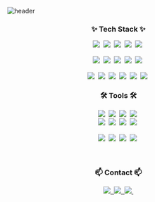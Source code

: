 ![header](https://capsule-render.vercel.app/api?type=waving&color=0:FDC99A,50:DAAAE1,100:8FD4DC&height=300&section=header&text=Seozzy's%20Github&fontSize=80&fontColor=FFFFFF)


<h3 align="center">✨ Tech Stack ✨</h3>
<div align="center">
  <img src="https://img.shields.io/badge/spring-F3F3F3.svg?style=for-the-badge&logo=spring&logoColor=6DB33F" />&nbsp
  <img src="https://img.shields.io/badge/springboot-F3F3F3.svg?style=for-the-badge&logo=springboot&logoColor=#6DB33F" />&nbsp
  <img src="https://img.shields.io/badge/python-3776AB.svg?style=for-the-badge&logo=python&logoColor=white" />&nbsp
  <img src="https://img.shields.io/badge/c++-00599C.svg?style=for-the-badge&logo=cplusplus&logoColor=white" />&nbsp
  <img src="https://img.shields.io/badge/React-FF4154?style=for-the-badge&logo=react%20query&logoColor=white" />&nbsp
</div>
<br>
<div align="center">
  <img src="https://img.shields.io/badge/javascript-F7DF1E.svg?style=for-the-badge&logo=javascript&logoColor=black" />&nbsp
  <img src="https://img.shields.io/badge/json-000000.svg?style=for-the-badge&logo=json&logoColor=white" />&nbsp
  <img src="https://img.shields.io/badge/html5-E34F26.svg?style=for-the-badge&logo=html5&logoColor=white" />&nbsp
  <img src="https://img.shields.io/badge/css3-1572B6.svg?style=for-the-badge&logo=css3&logoColor=white" />&nbsp
  <img src="https://img.shields.io/badge/android-34A853.svg?style=for-the-badge&logo=android&logoColor=white" />&nbsp
</div>
<br>
<div align="center">
  <img src="https://img.shields.io/badge/kubernetes-326CE5.svg?style=for-the-badge&logo=kubernetes&logoColor=white" />&nbsp
  <img src="https://img.shields.io/badge/pandas-150458.svg?style=for-the-badge&logo=pandas&logoColor=white" />&nbsp
  <img src="https://img.shields.io/badge/amazon%20s3-569A31.svg?style=for-the-badge&logo=amazon%20s3&logoColor=white" />&nbsp
  <img src="https://img.shields.io/badge/amazon%20ecs-FF9900.svg?style=for-the-badge&logo=amazon%20ecs&logoColor=white" />&nbsp
  <img src="https://img.shields.io/badge/oracle-F80000.svg?style=for-the-badge&logo=oracle&logoColor=white" />&nbsp
  <img src="https://img.shields.io/badge/mariadb-003545.svg?style=for-the-badge&logo=mariadb&logoColor=white" />&nbsp
</div>

<h3 align="center">🛠 Tools 🛠</h3>
<div align="center">
  <img src="https://img.shields.io/badge/git-F05033.svg?style=for-the-badge&logo=git&logoColor=white" />&nbsp
  <img src="https://img.shields.io/badge/github-181717.svg?style=for-the-badge&logo=github&logoColor=white" />&nbsp
  <img src="https://img.shields.io/badge/figma-F24E1E.svg?style=for-the-badge&logo=figma&logoColor=white" />&nbsp
  <img src="https://img.shields.io/badge/dev%20c++-000000.svg?style=for-the-badge&logo=devc++&logoColor=white" />&nbsp
</div>

<div align="center">
  <img src="https://img.shields.io/badge/eclipse%20ide-edd434.svg?style=for-the-badge&logo=eclipse%20ide&logoColor=2C2255" />&nbsp
  <img src="https://img.shields.io/badge/androidstudio-3DDC84.svg?style=for-the-badge&logo=androidstudio&logoColor=white" />&nbsp
  <img src="https://img.shields.io/badge/tensorflow-FF6F00.svg?style=for-the-badge&logo=tensorflow&logoColor=white" />&nbsp
  <img src="https://img.shields.io/badge/VSCode-2C2C32.svg?style=for-the-badge&logo=visual-studio-code&logoColor=22ABF3" />&nbsp
</div>

<br>
<div align="center">
  <img src="https://img.shields.io/badge/pycharm-FDEE21.svg?style=for-the-badge&logo=pycharm&logoColor=white" />&nbsp
  <img src="https://img.shields.io/badge/intellij%20idea-7D00FF.svg?style=for-the-badge&logo=intellij%20idea&logoColor=white" />&nbsp
  <img src="https://img.shields.io/badge/jupyter-F37626.svg?style=for-the-badge&logo=jupyter&logoColor=white" />&nbsp
  <img src="https://img.shields.io/badge/node.js-5FA04E.svg?style=for-the-badge&logo=nodedotjs&logoColor=white" />&nbsp
</div>
<br>

<br>

<h3 align="center">📫 Contact 📫</h3>
<div align="center">
  <a href="https://www.notion.so/a9340a86310b446398ebcbb55fc3f16d">
   <img src="https://img.shields.io/badge/Notion-F3F3F3.svg?style=for-the-badge&logo=notion&logoColor=black" />&nbsp
  </a>
  <a href="https://blog.naver.com/rlatjdus0827">
   <img src="https://img.shields.io/badge/naver%20blog-03C75A.svg?style=for-the-badge&logo=naver&logoColor=white" />&nbsp
  </a>
  <a href="a01029934312@gmail.com">
    <img
      src="https://img.shields.io/badge/a01029934312@gmail.com-D14836?style=for-the-badge&logo=gmail&logoColor=white"/>&nbsp
  </a>
</div>

